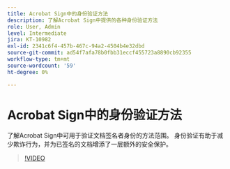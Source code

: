 ```yaml
---
title: Acrobat Sign中的身份验证方法
description: 了解Acrobat Sign中提供的各种身份验证方法
role: User, Admin
level: Intermediate
jira: KT-10982
exl-id: 2341c6f4-457b-467c-94a2-4504b4e32dbd
source-git-commit: ad54f7afa78b0fbb31eccf455723a8890cb92355
workflow-type: tm+mt
source-wordcount: '59'
ht-degree: 0%

---
```


# Acrobat Sign中的身份验证方法

了解Acrobat Sign中可用于验证文档签名者身份的方法范围。 身份验证有助于减少欺诈行为，并为已签名的文档增添了一层额外的安全保护。

>[!VIDEO](https://video.tv.adobe.com/v/3419287?quality=12&learn=on&hidetitle=true)
